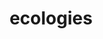 ---
title: ecologies
cascade:
    params:
        categories: ecologies
        layout: 'ecologies'
    target:
        kind: page
---